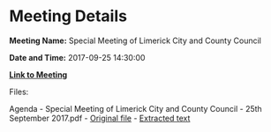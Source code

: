 # Meeting Details

**Meeting Name:** Special Meeting of Limerick City and County Council

**Date and Time:** 2017-09-25 14:30:00

**[Link to Meeting](https://www.limerick.ie/council/whats-on/special-meeting-limerick-city-and-county-council-25)**

Files: 

Agenda - Special Meeting of Limerick City and County Council - 25th September 2017.pdf - [Original file](https://www.limerick.ie/sites/default/files/media/documents/2017-09/Agenda%20-%20Special%20Meeting%20of%20Council%20250917.pdf) - [Extracted text](./Agenda%20-%20Special%20Meeting%20of%20Limerick%20City%20and%20County%20Council%20-%2025th%20September%202017.md)

